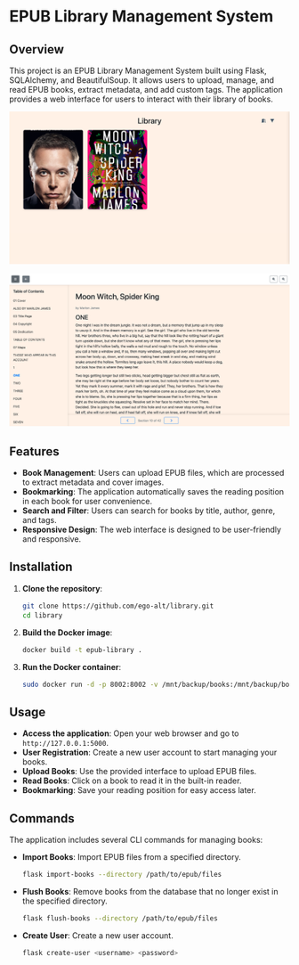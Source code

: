 # EPUB Library Management System

## Overview

This project is an EPUB Library Management System built using Flask, SQLAlchemy, and BeautifulSoup. It allows users to upload, manage, and read EPUB books, extract metadata, and add custom tags. The application provides a web interface for users to interact with their library of books.

![alt text](images/library_home_page.png)

![alt text](images/library_reader.png)

## Features

- **Book Management**: Users can upload EPUB files, which are processed to extract metadata and cover images.
- **Bookmarking**: The application automatically saves the reading position in each book for user convenience.
- **Search and Filter**: Users can search for books by title, author, genre, and tags.
- **Responsive Design**: The web interface is designed to be user-friendly and responsive.

## Installation

1. **Clone the repository**:
   ```bash
   git clone https://github.com/ego-alt/library.git
   cd library
   ```

2. **Build the Docker image**:
   ```bash
   docker build -t epub-library .
   ```

3. **Run the Docker container**:
   ```bash
   sudo docker run -d -p 8002:8002 -v /mnt/backup/books:/mnt/backup/books epub-library
   ```

## Usage

- **Access the application**: Open your web browser and go to `http://127.0.0.1:5000`.
- **User Registration**: Create a new user account to start managing your books.
- **Upload Books**: Use the provided interface to upload EPUB files.
- **Read Books**: Click on a book to read it in the built-in reader.
- **Bookmarking**: Save your reading position for easy access later.

## Commands

The application includes several CLI commands for managing books:

- **Import Books**: Import EPUB files from a specified directory.
  ```bash
  flask import-books --directory /path/to/epub/files
  ```

- **Flush Books**: Remove books from the database that no longer exist in the specified directory.
  ```bash
  flask flush-books --directory /path/to/epub/files
  ```

- **Create User**: Create a new user account.
  ```bash
  flask create-user <username> <password>
  ```
